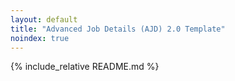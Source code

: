 ```yaml
---
layout: default
title: "Advanced Job Details (AJD) 2.0 Template"
noindex: true
---
```


{% include_relative README.md %}
